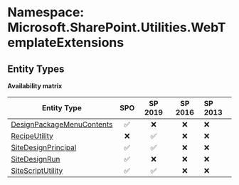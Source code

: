 # Namespace: Microsoft.SharePoint.Utilities.WebTemplateExtensions

## Entity Types

**Availability matrix**

Entity Type | SPO | SP 2019 | SP 2016 | SP 2013
----------|:---:|:-------:|:-------:|:-------
[DesignPackageMenuContents](./EntityTypes/DesignPackageMenuContents.md) | ✅ | ❌ | ❌ | ❌
[RecipeUtility](./EntityTypes/RecipeUtility.md) | ❌ | ✅ | ❌ | ❌
[SiteDesignPrincipal](./EntityTypes/SiteDesignPrincipal.md) | ✅ | ✅ | ❌ | ❌
[SiteDesignRun](./EntityTypes/SiteDesignRun.md) | ✅ | ❌ | ❌ | ❌
[SiteScriptUtility](./EntityTypes/SiteScriptUtility.md) | ✅ | ✅ | ❌ | ❌
